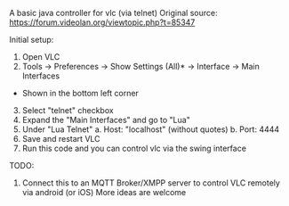 A basic java controller for vlc (via telnet)
Original source: https://forum.videolan.org/viewtopic.php?t=85347

Initial setup:
1. Open VLC
2. Tools -> Preferences -> Show Settings (All)* -> Interface -> Main Interfaces
* Shown in the bottom left corner
3. Select "telnet" checkbox
4. Expand the "Main Interfaces" and go to "Lua"
5. Under "Lua Telnet"
    a. Host: "localhost" (without quotes)
    b. Port: 4444
6. Save and restart VLC
7. Run this code and you can control vlc via the swing interface


TODO:
1. Connect this to an MQTT Broker/XMPP server to control VLC remotely via android (or iOS)
More ideas are welcome
